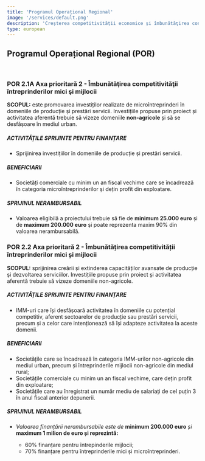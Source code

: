 ```yaml
---
title: 'Programul Operațional Regional'
image: '/services/default.png'
description: 'Creșterea competitivității economice și îmbunătăţirea condițiilor de viață ale comunităților locale și regionale.'
type: european
---
```


## Programul Operațional Regional (POR)

<br>

### POR 2.1A Axa prioritară 2 - Îmbunătăţirea competitivităţii întreprinderilor mici şi mijlocii

**SCOPUL:** este promovarea investiților realizate de microîntreprinderi în domeniile de producție și prestări servicii. Investițiile propuse prin proiect și activitatea aferentă trebuie să vizeze domeniile **non-agricole** și să se desfășoare în mediul urban.

##### ACTIVITĂȚILE SPRIJINTE PENTRU FINANȚARE

* Sprijinirea investițiilor în domeniile de producție și prestări servicii.

##### BENEFICIARII

* Societăți comerciale cu minim un an fiscal vechime care se încadrează în categoria microîntreprinderilor și dețin profit din exploatare.

##### SPRIJINUL NERAMBURSABIL

* Valoarea eligibilă a proiectului trebuie să fie de **minimum 25.000 euro** și de **maximum 200.000 euro** și poate reprezenta maxim 90% din valoarea nerambursabilă.

### POR 2.2 Axa prioritară 2 - Îmbunătățirea competitivității întreprinderilor mici și mijlocii

**SCOPUL:** sprijinirea creării și extinderea capacităților avansate de producție și dezvoltarea serviciilor. Investițiile propuse prin proiect și activitatea aferentă trebuie să vizeze domeniile non-agricole.

##### ACTIVITĂȚILE SPRIJINTE PENTRU FINANȚARE

* IMM-uri care își desfășoară activitatea în domeniile cu potențial competitiv, aferent sectoarelor de producție sau prestări servicii, precum și a celor care intenționează să își adapteze activitatea la aceste domenii.

##### BENEFICIARII

* Societățile care se încadrează în categoria IMM-urilor non-agricole din mediul urban, precum și întreprinderile mijlocii non-agricole din mediul rural;
* Societățile comerciale cu minim un an fiscal vechime, care dețin profit din exploatare;
* Societățile care au înregistrat un număr mediu de salariați de cel puțin 3 în anul fiscal anterior depunerii.

##### SPRIJINUL NERAMBURSABIL

* _Valoarea finanțării nerambursabile este de_ **minimum 200.000 euro** _și_ **maximum 1 milion de euro și reprezintă:**

  - 60% finanțare pentru întrepinderile mijlocii;
  - 70% finanțare pentru întreprinderile mici și microîntreprinderi.


